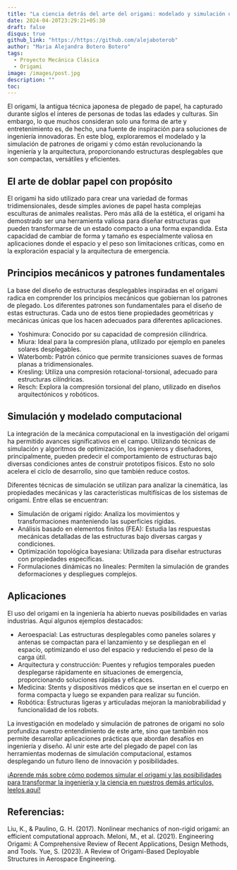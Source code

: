 ```yaml
---
title: "La ciencia detrás del arte del origami: modelado y simulación de estructuras desplegables"
date: 2024-04-20T23:29:21+05:30
draft: false
disqus: true
github_link: "https://https://github.com/alejaboterob"
author: "Maria Alejandra Botero Botero"
tags:
  - Proyecto Mecánica Clásica
  - Origami
image: /images/post.jpg
description: ""
toc:
---
```


El origami, la antigua técnica japonesa de plegado de papel, ha capturado durante siglos el interes de personas de todas las edades y culturas. Sin embargo, lo que muchos consideran solo una forma de arte y entretenimiento es, de hecho, una fuente de inspiración para soluciones de ingeniería innovadoras. En este blog, exploraremos el modelado y la simulación de patrones de origami y cómo están revolucionando la ingeniería y la arquitectura, proporcionando estructuras desplegables que son compactas, versátiles y eficientes.

## El arte de doblar papel con propósito

El origami ha sido utilizado para crear una variedad de formas tridimensionales, desde simples aviones de papel hasta complejas esculturas de animales realistas. Pero más allá de la estética, el origami ha demostrado ser una herramienta valiosa para diseñar estructuras que pueden transformarse de un estado compacto a una forma expandida. Esta capacidad de cambiar de forma y tamaño es especialmente valiosa en aplicaciones donde el espacio y el peso son limitaciones críticas, como en la exploración espacial y la arquitectura de emergencia.

## Principios mecánicos y patrones fundamentales
La base del diseño de estructuras desplegables inspiradas en el origami radica en comprender los principios mecánicos que gobiernan los patrones de plegado. Los diferentes patrones son fundamentales para el diseño de estas estructuras. Cada uno de estos tiene propiedades geométricas y mecánicas únicas que los hacen adecuados para diferentes aplicaciones.

* Yoshimura: Conocido por su capacidad de compresión cilíndrica.
* Miura: Ideal para la compresión plana, utilizado por ejemplo en paneles solares desplegables.
* Waterbomb: Patrón cónico que permite transiciones suaves de formas planas a tridimensionales.
* Kresling: Utiliza una compresión rotacional-torsional, adecuado para estructuras cilíndricas.
* Resch: Explora la compresión torsional del plano, utilizado en diseños arquitectónicos y robóticos.

## Simulación y modelado computacional
La integración de la mecánica computacional en la investigación del origami ha permitido avances significativos en el campo. Utilizando técnicas de simulación y algoritmos de optimización, los ingenieros y diseñadores, principalmente, pueden predecir el comportamiento de estructuras bajo diversas condiciones antes de construir prototipos físicos. Esto no solo acelera el ciclo de desarrollo, sino que también reduce costos.

Diferentes técnicas de simulación se utilizan para analizar la cinemática, las propiedades mecánicas y las características multifísicas de los sistemas de origami. Entre ellas se encuentran:

* Simulación de origami rígido: Analiza los movimientos y transformaciones manteniendo las superficies rígidas.
* Análisis basado en elementos finitos (FEA): Estudia las respuestas mecánicas detalladas de las estructuras bajo diversas cargas y condiciones.
* Optimización topológica bayesiana: Utilizada para diseñar estructuras con propiedades específicas.
* Formulaciones dinámicas no lineales: Permiten la simulación de grandes deformaciones y despliegues complejos.

## Aplicaciones 
El uso del origami en la ingeniería ha abierto nuevas posibilidades en varias industrias. Aquí algunos ejemplos destacados:

* Aeroespacial: Las estructuras desplegables como paneles solares y antenas se compactan para el lanzamiento y se despliegan en el espacio, optimizando el uso del espacio y reduciendo el peso de la carga útil.
* Arquitectura y construcción: Puentes y refugios temporales pueden desplegarse rápidamente en situaciones de emergencia, proporcionando soluciones rápidas y eficaces.
* Medicina: Stents y dispositivos médicos que se insertan en el cuerpo en forma compacta y luego se expanden para realizar su función.
* Robótica: Estructuras ligeras y articuladas mejoran la maniobrabilidad y funcionalidad de los robots.

La investigación en modelado y simulación de patrones de origami no solo profundiza nuestro entendimiento de este arte, sino que también nos permite desarrollar aplicaciones prácticas que abordan desafíos en ingeniería y diseño. Al unir este arte del plegado de papel con las herramientas modernas de simulación computacional, estamos desplegando un futuro lleno de innovación y posibilidades.

[¡Aprende más sobre cómo podemos simular el origami y las posibilidades para transformar la ingeniería y la ciencia en nuestros demás artículos, leelos aquí!](https://tiestosvoladores.com/tags/proyecto-mecánica-clásica/)

## Referencias:

Liu, K., & Paulino, G. H. (2017). Nonlinear mechanics of non-rigid origami: an efficient computational approach.
Meloni, M., et al. (2021). Engineering Origami: A Comprehensive Review of Recent Applications, Design Methods, and Tools.
Yue, S. (2023). A Review of Origami-Based Deployable Structures in Aerospace Engineering.
